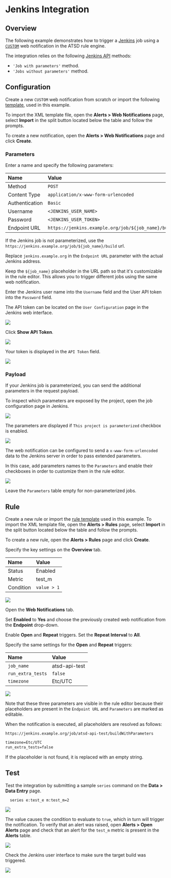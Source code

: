 # Jenkins Integration

## Overview

The following example demonstrates how to trigger a [Jenkins](https://jenkins.io/) job using a [`CUSTOM`](custom.md) web notification in the ATSD rule engine.

The integration relies on the following [Jenkins API](https://wiki.jenkins.io/display/JENKINS/Remote+access+API) methods:

* `'Job with parameters'` method.
* `'Jobs without parameters'` method.

## Configuration

Create a new `CUSTOM` web notification from scratch or import the following [template](./resources/custom-jenkins-notification.xml), used in this example.

To import the XML template file, open the **Alerts > Web Notifications** page, select **Import** in the split button located below the table and follow the prompts.

To create a new notification, open the **Alerts > Web Notifications** page and click **Create**.

### Parameters

Enter a name and specify the following parameters:

| **Name** | **Value** |
| :--- | :--- |
| Method | `POST` |
| Content Type | `application/x-www-form-urlencoded` |
| Authentication | `Basic` |
| Username | `<JENKINS_USER_NAME>` |
| Password | `<JENKINS_USER_TOKEN>` |
| Endpoint URL | `https://jenkins.example.org/job/${job_name}/buildWithParameters` |

If the Jenkins job is not parameterized, use the `https://jenkins.example.org/job/${job_name}/build` url.

Replace `jenkins.example.org` in the `Endpoint URL` parameter with the actual Jenkins address.

Keep the `${job_name}` placeholder in the URL path so that it's customizable in the rule editor. This allows you to trigger different jobs using the same web notification.

Enter the Jenkins user name into the `Username` field and the User API token into the `Password` field.

The API token can be located on the `User Configuration` page in the Jenkins web interface.

![](./images/jenkins_token_1.png)

Click **Show API Token**.

![](./images/jenkins_token_2.png)

Your token is displayed in the `API Token` field.

![](./images/jenkins_token_3.png)

### Payload

If your Jenkins job is parameterized, you can send the additional parameters in the request payload.

To inspect which parameters are exposed by the project, open the job configuration page in Jenkins.

![](./images/jenkins_param_build_2.png)

The parameters are displayed if `This project is parameterized` checkbox is enabled.

![](./images/jenkins_param_build_3.png)

The web notification can be configured to send a `x-www-form-urlencoded` data to the Jenkins server in order to pass extended parameters.

In this case, add parameters names to the `Parameters` and enable their checkboxes in order to customize them in the rule editor.

![](./images/jenkins_endpoint.png)

Leave the `Parameters` table empty for non-parameterized jobs.

## Rule

Create a new rule or import the [rule template](./resources/custom-jenkins-rule.xml) used in this example. To import the XML template file, open the **Alerts > Rules** page, select **Import** in the split button located below the table and follow the prompts.

To create a new rule, open the **Alerts > Rules** page and click **Create**.

Specify the key settings on the **Overview** tab.

| **Name** | **Value** |
| :-------- | :---- |
| Status | Enabled |
| Metric | test_m |
| Condition | `value > 1` |

![](./images/rule_overview.png)

Open the **Web Notifications** tab.

Set **Enabled** to **Yes** and choose the previously created web notification from the **Endpoint** drop-down.

Enable **Open** and **Repeat** triggers. Set the **Repeat Interval** to **All**.

Specify the same settings for the **Open** and **Repeat** triggers:

| **Name** | **Value** |
| :-------- | :---- |
| `job_name`  | atsd-api-test |
| `run_extra_tests`  | `false` |
| `timezone` | Etc/UTC |

![](./images/jenkins_rule_notification.png)

Note that these three parameters are visible in the rule editor because their placeholders are present in the `Endpoint URL` and `Parameters` are marked as editable.

When the notification is executed, all placeholders are resolved as follows:

`https://jenkins.example.org/job/atsd-api-test/buildWithParameters`

```txt
timezone=Etc/UTC
run_extra_tests=false
```

If the placeholder is not found, it is replaced with an empty string.

## Test

Test the integration by submitting a sample `series` command on the **Data > Data Entry** page.

```ls
  series e:test_e m:test_m=2
```

![](./images/rule_test_commands.png)

The value causes the condition to evaluate to `true`, which in turn will trigger the notification.
To verify that an alert was raised, open **Alerts > Open Alerts** page and check that an alert for the `test_m` metric is present in the **Alerts** table.

![](./images/jenkins_alert_open.png)

Check the Jenkins user interface to make sure the target build was triggered.

![](./images/jenkins_test.png)
